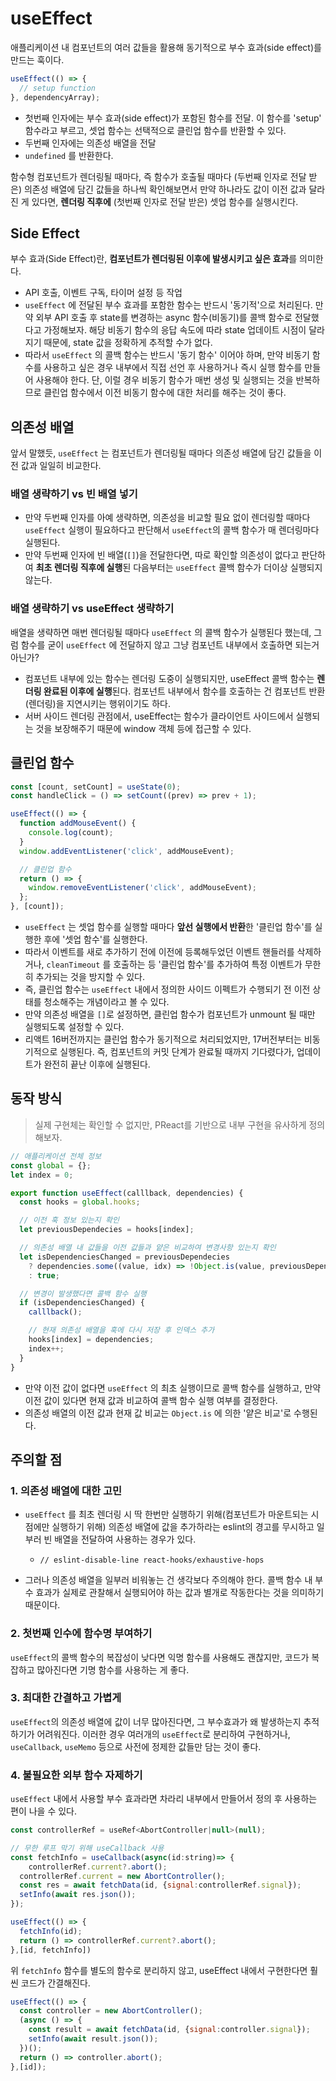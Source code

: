 # useEffect

애플리케이션 내 컴포넌트의 여러 값들을 활용해 동기적으로 부수 효과(side effect)를 만드는 훅이다.

```js
useEffect(() => {
  // setup function
}, dependencyArray);
```

- 첫번째 인자에는 부수 효과(side effect)가 포함된 함수를 전달. 이 함수를 'setup' 함수라고 부르고, 셋업 함수는 선택적으로 클린업 함수를 반환할 수 있다.
- 두번째 인자에는 의존성 배열을 전달
- `undefined` 를 반환한다.

함수형 컴포넌트가 렌더링될 때마다, 즉 함수가 호출될 때마다 (두번째 인자로 전달 받은) 의존성 배열에 담긴 값들을 하나씩 확인해보면서 만약 하나라도 값이 이전 값과 달라진 게 있다면, **렌더링 직후에** (첫번째 인자로 전달 받은) 셋업 함수를 실행시킨다. 

## Side Effect

부수 효과(Side Effect)란, **컴포넌트가 렌더링된 이후에 발생시키고 싶은 효과**를 의미한다.

- API 호출, 이벤트 구독, 타이머 설정 등 작업
- `useEffect` 에 전달된 부수 효과를 포함한 함수는 반드시 '동기적'으로 처리된다. 만약 외부 API 호출 후 state를 변경하는 async 함수(비동기)를 콜백 함수로 전달했다고 가정해보자. 해당 비동기 함수의 응답 속도에 따라 state 업데이트 시점이 달라지기 때문에, state 값을 정확하게 추적할 수가 없다. 
- 따라서 `useEffect` 의 콜백 함수는 반드시 '동기 함수' 이어야 하며, 만약 비동기 함수를 사용하고 싶은 경우 내부에서 직접 선언 후 사용하거나 즉시 실행 함수를 만들어 사용해야 한다. 단, 이럴 경우 비동기 함수가 매번 생성 및 실행되는 것을 반복하므로 클린업 함수에서 이전 비동기 함수에 대한 처리를 해주는 것이 좋다. 

## 의존성 배열

앞서 말했듯, `useEffect` 는 컴포넌트가 렌더링될 때마다 의존성 배열에 담긴 값들을 이전 값과 일일히 비교한다.

### 배열 생략하기 vs 빈 배열 넣기

- 만약 두번째 인자를 아예 생략하면, 의존성을 비교할 필요 없이 렌더링할 때마다 `useEffect` 실행이 필요하다고 판단해서 `useEffect`의 콜백 함수가 매 렌더링마다 실행된다.
- 만약 두번째 인자에 빈 배열(`[]`)을 전달한다면, 따로 확인할 의존성이 없다고 판단하여 **최초 렌더링 직후에 실행**된 다음부터는 `useEffect` 콜백 함수가 더이상 실행되지 않는다.

### 배열 생략하기 vs useEffect 생략하기

배열을 생략하면 매번 렌더링될 때마다 `useEffect` 의 콜백 함수가 실행된다 했는데, 그럼 함수를 굳이 `useEffect` 에 전달하지 않고 그냥 컴포넌트 내부에서 호출하면 되는거 아닌가?

- 컴포넌트 내부에 있는 함수는 렌더링 도중이 실행되지만, useEffect 콜백 함수는 **렌더링 완료된 이후에 실행**된다. 컴포넌트 내부에서 함수를 호출하는 건 컴포넌트 반환(렌더링)을 지연시키는 행위이기도 하다.
- 서버 사이드 렌더링 관점에서, useEffect는 함수가 클라이언트 사이드에서 실행되는 것을 보장해주기 때문에 window 객체 등에 접근할 수 있다.

## 클린업 함수

```js
const [count, setCount] = useState(0);
const handleClick = () => setCount((prev) => prev + 1);

useEffect(() => {
  function addMouseEvent() {
    console.log(count);
  }
  window.addEventListener('click', addMouseEvent);

  // 클린업 함수
  return () => {
    window.removeEventListener('click', addMouseEvent);
  };
}, [count]);
```

- `useEffect` 는 셋업 함수를 실행할 때마다 **앞선 실행에서 반환**한 '클린업 함수'를 실행한 후에 '셋업 함수'를 실행한다.
- 따라서 이벤트를 새로 추가하기 전에 이전에 등록해두었던 이벤트 핸들러를 삭제하거나, `cleanTimeout` 를 호출하는 등 '클린업 함수'를 추가하여 특정 이벤트가 무한히 추가되는 것을 방지할 수 있다. 
- 즉, 클린업 함수는 `useEffect` 내에서 정의한 사이드 이펙트가 수행되기 전 이전 상태를 청소해주는 개념이라고 볼 수 있다.
- 만약 의존성 배열을 `[]`로 설정하면, 클린업 함수가 컴포넌트가 unmount 될 때만 실행되도록 설정할 수 있다.
- 리액트 16버전까지는 클린업 함수가 동기적으로 처리되었지만, 17버전부터는 비동기적으로 실행된다. 즉, 컴포넌트의 커밋 단계가 완료될 때까지 기다렸다가, 업데이트가 완전히 끝난 이후에 실행된다.

## 동작 방식

> 실제 구현체는 확인할 수 없지만, PReact를 기반으로 내부 구현을 유사하게 정의해보자.

```js
// 애플리케이션 전체 정보
const global = {};
let index = 0;

export function useEffect(calllback, dependencies) {
  const hooks = global.hooks;

  // 이전 훅 정보 있는지 확인
  let previousDependecies = hooks[index];

  // 의존성 배열 내 값들을 이전 값들과 얕은 비교하여 변경사항 있는지 확인
  let isDependenciesChanged = previousDependecies
    ? dependencies.some((value, idx) => !Object.is(value, previousDependecies[index]))
    : true;

  // 변경이 발생했다면 콜백 함수 실행
  if (isDependenciesChanged) {
    calllback();

    // 현재 의존성 배열을 훅에 다시 저장 후 인덱스 추가
    hooks[index] = dependencies;
    index++;
  }
}
```

- 만약 이전 값이 없다면 `useEffect` 의 최초 실행이므로 콜백 함수를 실행하고, 만약 이전 값이 있다면 현재 값과 비교하여 콜백 함수 실행 여부를 결정한다.
- 의존성 배열의 이전 값과 현재 값 비교는 `Object.is` 에 의한 '얕은 비교'로 수행된다.

## 주의할 점

### 1. 의존성 배열에 대한 고민

- `useEffect` 를 최초 렌더링 시 딱 한번만 실행하기 위해(컴포넌트가 마운트되는 시점에만 실행하기 위해) 의존성 배열에 값을 추가하라는 eslint의 경고를 무시하고 일부러 빈 배열을 전달하여 사용하는 경우가 있다.
  - `// eslint-disable-line react-hooks/exhaustive-hops`

- 그러나 의존성 배열을 일부러 비워놓는 건 생각보다 주의해야 한다. 콜백 함수 내 부수 효과가 실제로 관찰해서 실행되어야 하는 값과 별개로 작동한다는 것을 의미하기 때문이다.

### 2. 첫번째 인수에 함수명 부여하기

`useEffect`의 콜백 함수의 복잡성이 낮다면 익명 함수를 사용해도 괜찮지만, 코드가 복잡하고 많아진다면 기명 함수를 사용하는 게 좋다.

### 3. 최대한 간결하고 가볍게

`useEffect`의 의존성 배열에 값이 너무 많아진다면, 그 부수효과가 왜 발생하는지 추적하기가 어려워진다. 이러한 경우 여러개의 `useEffect`로 분리하여 구현하거나, `useCallback`, `useMemo` 등으로 사전에 정제한 값들만 담는 것이 좋다.

### 4. 불필요한 외부 함수 자제하기

`useEffect` 내에서 사용할 부수 효과라면 차라리 내부에서 만들어서 정의 후 사용하는 편이 나을 수 있다.

```jsx
const controllerRef = useRef<AbortController|null>(null);

// 무한 루프 막기 위해 useCallback 사용
const fetchInfo = useCallback(async(id:string)=> {
	controllerRef.current?.abort();
  controllerRef.current = new AbortController();
  const res = await fetchData(id, {signal:controllerRef.signal});
  setInfo(await res.json());
});

useEffect(() => {
  fetchInfo(id);
  return () => controllerRef.current?.abort();
},[id, fetchInfo])
```

위 `fetchInfo` 함수를 별도의 함수로 분리하지 않고, useEffect 내에서 구현한다면 훨씬 코드가 간결해진다.

```jsx
useEffect(() => {
  const controller = new AbortController();
  (async () => {
    const result = await fetchData(id, {signal:controller.signal});
    setInfo(await result.json());
  })();
  return () => controller.abort();
},[id]);
```
